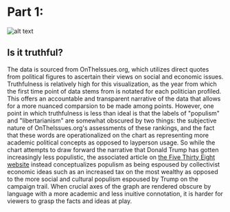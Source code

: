 Part 1: 
===
![alt text](https://espnfivethirtyeight.files.wordpress.com/2016/01/silver-bloomberg-11.png?quality=90&strip=all&w=575&ssl=1 "Title")

Is it truthful?
------
The data is sourced from OnTheIssues.org, which utilizes direct quotes from political figures to ascertain their views on social and economic issues. Truthfulness is relatively high for this visualization, as the year from which the first time point of data stems from is notated for each politician profiled. This offers an accountable and transparent narrative of the data that allows for a more nuanced comparsion to be made among points. However, one point in which truthfulness is less than ideal is that the labels of "populism" and "libertarianism" are somewhat obscured by two things: the subjective nature of OnTheIssues.org's assessments of these rankings, and the fact that these words are operationalized on the chart as representing more academic political concepts as opposed to layperson usage. So while the chart attempts to draw forward the narrative that Donald Trump has gotten increasingly less populistic, the associated article on [the Five Thirty Eight website](https://fivethirtyeight.com/features/sorry-bloomberg-trump-is-already-a-third-party-candidate/) instead conceptualizes populism as being espoused by collectivist economic ideas such as an increased tax on the most wealthy as opposed to the more social and cultural populism espoused by Trump on the campaign trail. When crucial axes of the graph are rendered obscure by language with a more academic and less inuitive connotation, it is harder for viewers to grasp the facts and ideas at play.
